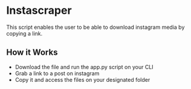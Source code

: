 # Instascraper
This script enables the user to be able to download instagram media by copying a link.

## How it Works
- Download the file and run the app.py script on your CLI
- Grab a link to a post on instagram
- Copy it and access the files on your designated folder
